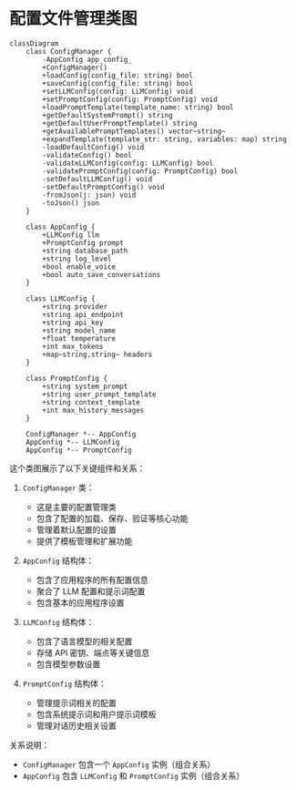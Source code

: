 # 配置文件管理类图

```mermaid
classDiagram
    class ConfigManager {
        -AppConfig app_config_
        +ConfigManager()
        +loadConfig(config_file: string) bool
        +saveConfig(config_file: string) bool
        +setLLMConfig(config: LLMConfig) void
        +setPromptConfig(config: PromptConfig) void
        +loadPromptTemplate(template_name: string) bool
        +getDefaultSystemPrompt() string
        +getDefaultUserPromptTemplate() string
        +getAvailablePromptTemplates() vector~string~
        +expandTemplate(template_str: string, variables: map) string
        -loadDefaultConfig() void
        -validateConfig() bool
        -validateLLMConfig(config: LLMConfig) bool
        -validatePromptConfig(config: PromptConfig) bool
        -setDefaultLLMConfig() void
        -setDefaultPromptConfig() void
        -fromJson(j: json) void
        -toJson() json
    }

    class AppConfig {
        +LLMConfig llm
        +PromptConfig prompt
        +string database_path
        +string log_level
        +bool enable_voice
        +bool auto_save_conversations
    }

    class LLMConfig {
        +string provider
        +string api_endpoint
        +string api_key
        +string model_name
        +float temperature
        +int max_tokens
        +map~string,string~ headers
    }

    class PromptConfig {
        +string system_prompt
        +string user_prompt_template
        +string context_template
        +int max_history_messages
    }

    ConfigManager *-- AppConfig
    AppConfig *-- LLMConfig
    AppConfig *-- PromptConfig
```

这个类图展示了以下关键组件和关系：

1. `ConfigManager` 类：
   - 这是主要的配置管理类
   - 包含了配置的加载、保存、验证等核心功能
   - 管理着默认配置的设置
   - 提供了模板管理和扩展功能

2. `AppConfig` 结构体：
   - 包含了应用程序的所有配置信息
   - 聚合了 LLM 配置和提示词配置
   - 包含基本的应用程序设置

3. `LLMConfig` 结构体：
   - 包含了语言模型的相关配置
   - 存储 API 密钥、端点等关键信息
   - 包含模型参数设置

4. `PromptConfig` 结构体：
   - 管理提示词相关的配置
   - 包含系统提示词和用户提示词模板
   - 管理对话历史相关设置

关系说明：
- `ConfigManager` 包含一个 `AppConfig` 实例（组合关系）
- `AppConfig` 包含 `LLMConfig` 和 `PromptConfig` 实例（组合关系）

